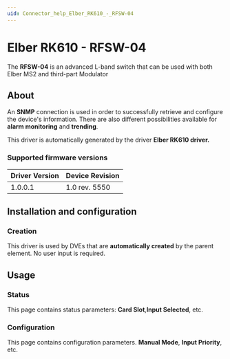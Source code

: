 ```yaml
---
uid: Connector_help_Elber_RK610_-_RFSW-04
---
```


# Elber RK610 - RFSW-04

The **RFSW-04** is an advanced L-band switch that can be used with both Elber MS2 and third-part Modulator

## About

An **SNMP** connection is used in order to successfully retrieve and configure the device's information. There are also different possibilities available for **alarm monitoring** and **trending**.

This driver is automatically generated by the driver **Elber RK610 driver.**

### Supported firmware versions

| **Driver Version** | **Device Revision** |
|--------------------|---------------------|
| 1.0.0.1            | 1.0 rev. 5550       |

## Installation and configuration

### Creation

This driver is used by DVEs that are **automatically created** by the parent element. No user input is required.

## Usage

### Status

This page contains status parameters: **Card Slot**,**Input Selected**, etc.

### Configuration

This page contains configuration parameters. **Manual Mode**, **Input Priority**, etc.
